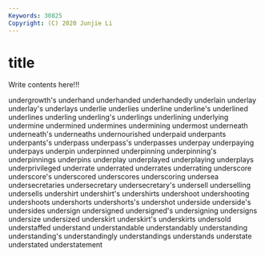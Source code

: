 ```yaml
---
Keywords: 30825
Copyright: (C) 2020 Junjie Li
---
```


# title

Write contents here!!!
 
undergrowth's 
underhand 
underhanded
underhandedly 
underlain 
underlay 
underlay's 
underlays 
underlie 
underlies 
underline 
underline's 
underlined
underlines 
underling 
underling's 
underlings 
underlining 
underlying 
undermine 
undermined 
undermines 
undermining
undermost 
underneath 
underneath's 
underneaths 
undernourished 
underpaid 
underpants 
underpants's 
underpass 
underpass's
underpasses 
underpay 
underpaying 
underpays 
underpin 
underpinned 
underpinning 
underpinning's 
underpinnings 
underpins
underplay 
underplayed 
underplaying 
underplays 
underprivileged 
underrate 
underrated 
underrates 
underrating 
underscore
underscore's 
underscored 
underscores 
underscoring 
undersea 
undersecretaries 
undersecretary 
undersecretary's 
undersell 
underselling
undersells 
undershirt 
undershirt's 
undershirts 
undershoot 
undershooting 
undershoots 
undershorts 
undershorts's 
undershot
underside 
underside's 
undersides 
undersign 
undersigned 
undersigned's 
undersigning 
undersigns 
undersize 
undersized
underskirt 
underskirt's 
underskirts 
undersold 
understaffed 
understand 
understandable 
understandably 
understanding 
understanding's
understandingly 
understandings 
understands 
understate 
understated 
understatement 
